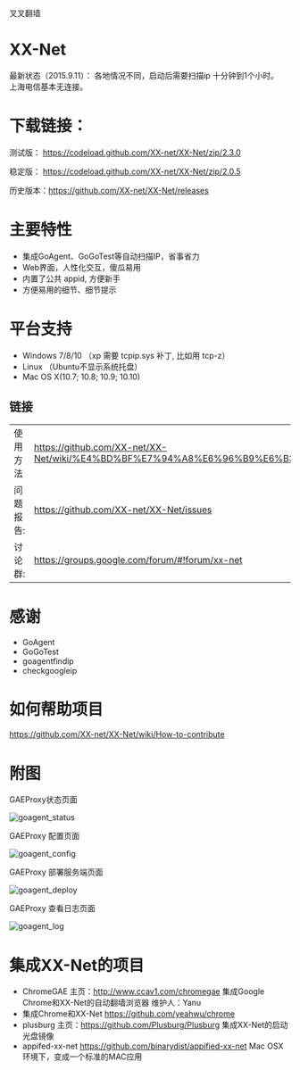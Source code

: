 
叉叉翻墙

XX-Net
========
最新状态（2015.9.11）： 各地情况不同，启动后需要扫描ip 十分钟到1个小时。  
  上海电信基本无连接。  
   

下载链接：
==========
测试版：
https://codeload.github.com/XX-net/XX-Net/zip/2.3.0

稳定版：
https://codeload.github.com/XX-net/XX-Net/zip/2.0.5


历史版本：https://github.com/XX-net/XX-Net/releases
   
  
  

主要特性
========
* 集成GoAgent、GoGoTest等自动扫描IP，省事省力
* Web界面，人性化交互，傻瓜易用
* 内置了公共 appid, 方便新手
* 方便易用的细节、细节提示


平台支持
================
* Windows 7/8/10 （xp 需要 tcpip.sys 补丁, 比如用 tcp-z）
* Linux （Ubuntu不显示系统托盘）
* Mac OS X(10.7; 10.8; 10.9; 10.10)



## 链接
|   |   |
| --------   | :----  |
|使用方法|https://github.com/XX-net/XX-Net/wiki/%E4%BD%BF%E7%94%A8%E6%96%B9%E6%B3%95|
|问题报告:  |https://github.com/XX-net/XX-Net/issues|
|讨论群:  |https://groups.google.com/forum/#!forum/xx-net|

感谢
=========
* GoAgent
* GoGoTest
* goagentfindip
* checkgoogleip


如何帮助项目
==========
https://github.com/XX-net/XX-Net/wiki/How-to-contribute


附图
======

GAEProxy状态页面

![goagent_status](https://cloud.githubusercontent.com/assets/10395528/5849287/f71c62fc-a1b9-11e4-9ae0-b33fc78ed5fd.png)

GAEProxy 配置页面

![goagent_config](https://cloud.githubusercontent.com/assets/10395528/5849285/f68ac84c-a1b9-11e4-808a-5ec78f2fd3af.png)

GAEProxy 部署服务端页面

![goagent_deploy](https://cloud.githubusercontent.com/assets/10395528/5849286/f6e81dda-a1b9-11e4-94f8-2b9d2492bd39.png)

GAEProxy 查看日志页面

![goagent_log](https://cloud.githubusercontent.com/assets/10395528/5849288/f72138cc-a1b9-11e4-94df-d0b7ab160f0c.png)

集成XX-Net的项目
===============
* ChromeGAE
  主页：http://www.ccav1.com/chromegae
  集成Google Chrome和XX-Net的自动翻墙浏览器
  维护人：Yanu
* 集成Chrome和XX-Net
  https://github.com/yeahwu/chrome
* plusburg
  主页：https://github.com/Plusburg/Plusburg
  集成XX-Net的启动光盘镜像
* appifed-xx-net
  https://github.com/binarydist/appified-xx-net
  Mac OSX 环境下，变成一个标准的MAC应用
